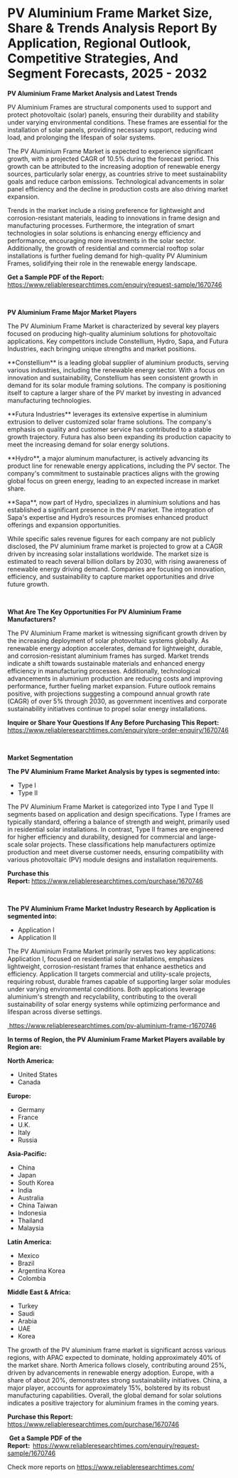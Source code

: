 <p><h1>PV Aluminium Frame Market Size, Share & Trends Analysis Report By Application, Regional Outlook, Competitive Strategies, And Segment Forecasts, 2025 - 2032</h1></p><p><strong>PV Aluminium Frame Market Analysis and Latest Trends</strong></p>
<p><p>PV Aluminium Frames are structural components used to support and protect photovoltaic (solar) panels, ensuring their durability and stability under varying environmental conditions. These frames are essential for the installation of solar panels, providing necessary support, reducing wind load, and prolonging the lifespan of solar systems.</p><p>The PV Aluminium Frame Market is expected to experience significant growth, with a projected CAGR of 10.5% during the forecast period. This growth can be attributed to the increasing adoption of renewable energy sources, particularly solar energy, as countries strive to meet sustainability goals and reduce carbon emissions. Technological advancements in solar panel efficiency and the decline in production costs are also driving market expansion. </p><p>Trends in the market include a rising preference for lightweight and corrosion-resistant materials, leading to innovations in frame design and manufacturing processes. Furthermore, the integration of smart technologies in solar solutions is enhancing energy efficiency and performance, encouraging more investments in the solar sector. Additionally, the growth of residential and commercial rooftop solar installations is further fueling demand for high-quality PV Aluminium Frames, solidifying their role in the renewable energy landscape.</p></p>
<p><strong>Get a Sample PDF of the Report:&nbsp;</strong> <a href="https://www.reliableresearchtimes.com/enquiry/request-sample/1670746?utm_campaign=2196&utm_medium=2&utm_source=Github&utm_content=ia&utm_term=25032025&utm_id=pv-aluminium-frame">https://www.reliableresearchtimes.com/enquiry/request-sample/1670746</a></p>
<p>&nbsp;</p>
<p><strong>PV Aluminium Frame Major Market Players</strong></p>
<p><p>The PV Aluminium Frame Market is characterized by several key players focused on producing high-quality aluminium solutions for photovoltaic applications. Key competitors include Constellium, Hydro, Sapa, and Futura Industries, each bringing unique strengths and market positions.</p><p>**Constellium** is a leading global supplier of aluminium products, serving various industries, including the renewable energy sector. With a focus on innovation and sustainability, Constellium has seen consistent growth in demand for its solar module framing solutions. The company is positioning itself to capture a larger share of the PV market by investing in advanced manufacturing technologies.</p><p>**Futura Industries** leverages its extensive expertise in aluminium extrusion to deliver customized solar frame solutions. The company's emphasis on quality and customer service has contributed to a stable growth trajectory. Futura has also been expanding its production capacity to meet the increasing demand for solar energy solutions.</p><p>**Hydro**, a major aluminum manufacturer, is actively advancing its product line for renewable energy applications, including the PV sector. The company's commitment to sustainable practices aligns with the growing global focus on green energy, leading to an expected increase in market share.</p><p>**Sapa**, now part of Hydro, specializes in aluminium solutions and has established a significant presence in the PV market. The integration of Sapa's expertise and Hydro’s resources promises enhanced product offerings and expansion opportunities.</p><p>While specific sales revenue figures for each company are not publicly disclosed, the PV aluminium frame market is projected to grow at a CAGR driven by increasing solar installations worldwide. The market size is estimated to reach several billion dollars by 2030, with rising awareness of renewable energy driving demand. Companies are focusing on innovation, efficiency, and sustainability to capture market opportunities and drive future growth.</p></p>
<p>&nbsp;</p>
<p><strong>What Are The Key Opportunities For PV Aluminium Frame Manufacturers?</strong></p>
<p><p>The PV Aluminium Frame market is witnessing significant growth driven by the increasing deployment of solar photovoltaic systems globally. As renewable energy adoption accelerates, demand for lightweight, durable, and corrosion-resistant aluminium frames has surged. Market trends indicate a shift towards sustainable materials and enhanced energy efficiency in manufacturing processes. Additionally, technological advancements in aluminium production are reducing costs and improving performance, further fueling market expansion. Future outlook remains positive, with projections suggesting a compound annual growth rate (CAGR) of over 5% through 2030, as government incentives and corporate sustainability initiatives continue to propel solar energy installations.</p></p>
<p><strong>Inquire or Share Your Questions If Any Before Purchasing This Report:</strong> <a href="https://www.reliableresearchtimes.com/enquiry/pre-order-enquiry/1670746?utm_campaign=2196&utm_medium=2&utm_source=Github&utm_content=ia&utm_term=25032025&utm_id=pv-aluminium-frame">https://www.reliableresearchtimes.com/enquiry/pre-order-enquiry/1670746</a></p>
<p>&nbsp;</p>
<p><strong>Market Segmentation</strong></p>
<p><strong>The PV Aluminium Frame Market Analysis by types is segmented into:</strong></p>
<p><ul><li>Type I</li><li>Type II</li></ul></p>
<p><p>The PV Aluminium Frame Market is categorized into Type I and Type II segments based on application and design specifications. Type I frames are typically standard, offering a balance of strength and weight, primarily used in residential solar installations. In contrast, Type II frames are engineered for higher efficiency and durability, designed for commercial and large-scale solar projects. These classifications help manufacturers optimize production and meet diverse customer needs, ensuring compatibility with various photovoltaic (PV) module designs and installation requirements.</p></p>
<p><strong>Purchase this Report:&nbsp;</strong><a href="https://www.reliableresearchtimes.com/purchase/1670746?utm_campaign=2196&utm_medium=2&utm_source=Github&utm_content=ia&utm_term=25032025&utm_id=pv-aluminium-frame">https://www.reliableresearchtimes.com/purchase/1670746</a></p>
<p>&nbsp;</p>
<p><strong>The PV Aluminium Frame Market Industry Research by Application is segmented into:</strong></p>
<p><ul><li>Application I</li><li>Application II</li></ul></p>
<p><p>The PV Aluminium Frame Market primarily serves two key applications: Application I, focused on residential solar installations, emphasizes lightweight, corrosion-resistant frames that enhance aesthetics and efficiency. Application II targets commercial and utility-scale projects, requiring robust, durable frames capable of supporting larger solar modules under varying environmental conditions. Both applications leverage aluminium's strength and recyclability, contributing to the overall sustainability of solar energy systems while optimizing performance and lifespan across diverse settings.</p></p>
<p><a href="https://www.reliableresearchtimes.com/pv-aluminium-frame-r1670746?utm_campaign=2196&utm_medium=2&utm_source=Github&utm_content=ia&utm_term=25032025&utm_id=pv-aluminium-frame">&nbsp;https://www.reliableresearchtimes.com/pv-aluminium-frame-r1670746</a></p>
<p><strong>In terms of Region, the PV Aluminium Frame Market Players available by Region are:</strong></p>
<p>
    <p> <strong> North America: </strong>
        <ul>
            <li>United States</li>
            <li>Canada</li>
        </ul>
        </p> 
    <p> <strong> Europe: </strong>
        <ul>
            <li>Germany</li>
            <li>France</li>
            <li>U.K.</li>
            <li>Italy</li>
            <li>Russia</li>
        </ul>
        </p> 
    <p> <strong> Asia-Pacific: </strong>
        <ul>
            <li>China</li>
            <li>Japan</li>
            <li>South Korea</li>
            <li>India</li>
            <li>Australia</li>
            <li>China Taiwan</li>
            <li>Indonesia</li>
            <li>Thailand</li>
            <li>Malaysia</li>
        </ul>
        </p> 
    <p> <strong> Latin America: </strong>
        <ul>
            <li>Mexico</li>
            <li>Brazil</li>
            <li>Argentina Korea</li>
            <li>Colombia</li>
        </ul>
        </p> 
    <p> <strong> Middle East & Africa: </strong>
        <ul>
            <li>Turkey</li>
            <li>Saudi</li>
            <li>Arabia</li>
            <li>UAE</li>
            <li>Korea</li>
        </ul>
    </p>
    </p>
<p><p>The growth of the PV aluminium frame market is significant across various regions, with APAC expected to dominate, holding approximately 40% of the market share. North America follows closely, contributing around 25%, driven by advancements in renewable energy adoption. Europe, with a share of about 20%, demonstrates strong sustainability initiatives. China, a major player, accounts for approximately 15%, bolstered by its robust manufacturing capabilities. Overall, the global demand for solar solutions indicates a positive trajectory for aluminium frames in the coming years.</p></p>
<p><strong>Purchase this Report: </strong><a href="https://www.reliableresearchtimes.com/purchase/1670746?utm_campaign=2196&utm_medium=2&utm_source=Github&utm_content=ia&utm_term=25032025&utm_id=pv-aluminium-frame">https://www.reliableresearchtimes.com/purchase/1670746</a></p>
<p>&nbsp;<strong>Get a Sample PDF of the Report:&nbsp;&nbsp;</strong><a href="https://www.reliableresearchtimes.com/enquiry/request-sample/1670746?utm_campaign=2196&utm_medium=2&utm_source=Github&utm_content=ia&utm_term=25032025&utm_id=pv-aluminium-frame">https://www.reliableresearchtimes.com/enquiry/request-sample/1670746</a></p>
<p><strong></strong></p>
<p>Check more reports on <a href="https://www.reliableresearchtimes.com/?utm_campaign=2196&utm_medium=2&utm_source=Github&utm_content=ia&utm_term=25032025&utm_id=pv-aluminium-frame">https://www.reliableresearchtimes.com/</a></p>